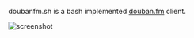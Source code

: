 doubanfm.sh is a bash implemented [douban.fm](http://douban.fm) client.

![screenshot](http://qiuxiang.qiniudn.com/doubanfm.sh.png)

